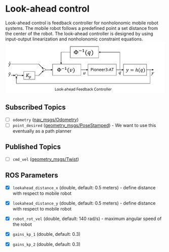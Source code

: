 # Look-ahead control

Look-ahead control is feedback controller for nonholonomic mobile robot systems. The 
mobile robot follows a predefined point a set distance from the center of the robot.
The look-ahead controller is designed by using input-output linearization and nonholonomic 
constraint equations.
![Look-Ahead Control](./diagram-lookahead_control.png)

## Subscribed Topics
- [ ] `odometry` ([nav_msgs/Odometry](http://docs.ros.org/api/nav_msgs/html/msg/Odometry.html))
- [ ] `point_desired` ([geometry_msgs/PoseStamped](http://docs.ros.org/api/geometry_msgs/html/msg/PoseStamped.html)) - 
  We want to use this eventually as a path planner

## Published Topics
- [ ] `cmd_vel` ([geometry_msgs/Twist](http://docs.ros.org/api/geometry_msgs/html/msg/Twist.html))  

## ROS Parameters
- [x] `lookahead_distance_x` (double, default: 0.5 meters) - define distance with respect to mobile robot
- [x] `lookahead_distance_y` (double, default: 0.5 meters) - define distance with respect to mobile robot
- [x] `robot_rot_vel` (double, default: 140 rad/s) - maximum angular speed of the robot
- [x] `gains_kp_1` (double, default: 0.3)
- [x] `gains_kp_2` (double, default: 0.3)










